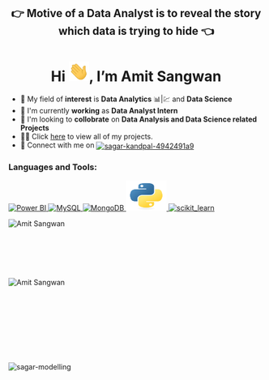 <h2 align='center'> 👉 Motive of a Data Analyst is to reveal the story which data is trying to hide 👈 </h2>

<h1 align='center'> Hi <img src="https://raw.githubusercontent.com/pik1989/pik1989/main/Images/Hi.gif" width="40px" />, I’m Amit Sangwan</h1>

- 🔭 My field of __interest__ is __Data Analytics__ 📊|💹 and __Data Science__
- 🌱 I'm currently __working__ as __Data Analyst Intern__
- 👯 I'm looking to __collobrate__ on __Data Analysis and Data Science related Projects__
- 👨‍💻 Click [here](https://github.com/sangwanamit621?tab=repositories) to view all of my projects.
- 📱 Connect with me on <a href="https://www.linkedin.com/in/amitsangwan621/" target="blank"><img align="center" src="https://raw.githubusercontent.com/rahuldkjain/github-profile-readme-generator/master/src/images/icons/Social/linked-in-alt.svg" alt="sagar-kandpal-4942491a9" height="20" width="25" /></a>

<h3 align="left">Languages and Tools:</h3>
<p align="left"> 
 <a href="https://powerbi.microsoft.com/en-us/what-is-power-bi/" target="_blank"> <img src="https://upload.wikimedia.org/wikipedia/commons/c/cf/New_Power_BI_Logo.svg" alt="Power BI" width="80" height="60"/> 
</a> <a href="https://www.mysql.com/" target="_blank"> <img src="https://www.redeszone.net/app/uploads-redeszone.net/2017/02/mysql-800x388.png" alt="MySQL" width="80" height="60"/> </a> 
<a href="https://hadoop.apache.org/" target="_blank"> <img src="https://developer-tech.com/wp-content/uploads/sites/3/2021/02/mongodb-atlas-google-cloud-partnership-nosql-databases-integrations-2.jpg" alt="MongoDB" width="80" height="60"/> </a> 
 <a href="https://www.python.org" target="_blank"> <img src="https://raw.githubusercontent.com/devicons/devicon/master/icons/python/python-original.svg" alt="python" width="80" height="60"/> </a> 
<a href="https://scikit-learn.org/" target="_blank"> <img src="https://upload.wikimedia.org/wikipedia/commons/0/05/Scikit_learn_logo_small.svg" alt="scikit_learn" width="80" height="60"/> </a> 
</p>

<p><img align="left" src="https://github-readme-stats.vercel.app/api/top-langs?username=sangwanamit621&show_icons=true&locale=en&layout=compact" alt="Amit Sangwan" ></p>

<br /><br /><br /><br /><br /><br  />
<p><img align="left" src="https://github-readme-stats.vercel.app/api?username=sangwanamit621&show_icons=true&theme=dark&locale=en" alt="Amit Sangwan" ></p>

<br  /><br /><br /><br /><br /><br /><br /><br /><br />
<p><img align="left" src="https://github-readme-streak-stats.herokuapp.com/?user=sangwanamit621&theme=light" alt="sagar-modelling" /></p>



<!---
sangwanamit621/sangwanamit621 is a ✨ special ✨ repository because its `README.md` (this file) appears on your GitHub profile.
You can click the Preview link to take a look at your changes.
--->
